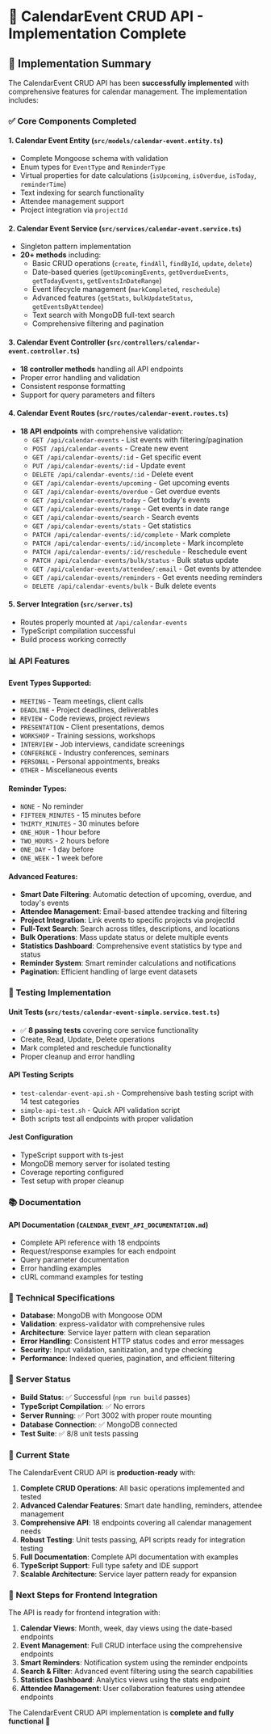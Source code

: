 # 📅 CalendarEvent CRUD API - Implementation Complete

## 🎯 Implementation Summary

The CalendarEvent CRUD API has been **successfully implemented** with comprehensive features for calendar management. The implementation includes:

### ✅ Core Components Completed

#### 1. **Calendar Event Entity** (`src/models/calendar-event.entity.ts`)
- Complete Mongoose schema with validation
- Enum types for `EventType` and `ReminderType`
- Virtual properties for date calculations (`isUpcoming`, `isOverdue`, `isToday`, `reminderTime`)
- Text indexing for search functionality
- Attendee management support
- Project integration via `projectId`

#### 2. **Calendar Event Service** (`src/services/calendar-event.service.ts`)
- Singleton pattern implementation
- **20+ methods** including:
  - Basic CRUD operations (`create`, `findAll`, `findById`, `update`, `delete`)
  - Date-based queries (`getUpcomingEvents`, `getOverdueEvents`, `getTodayEvents`, `getEventsInDateRange`)
  - Event lifecycle management (`markCompleted`, `reschedule`)
  - Advanced features (`getStats`, `bulkUpdateStatus`, `getEventsByAttendee`)
  - Text search with MongoDB full-text search
  - Comprehensive filtering and pagination

#### 3. **Calendar Event Controller** (`src/controllers/calendar-event.controller.ts`)
- **18 controller methods** handling all API endpoints
- Proper error handling and validation
- Consistent response formatting
- Support for query parameters and filters

#### 4. **Calendar Event Routes** (`src/routes/calendar-event.routes.ts`)
- **18 API endpoints** with comprehensive validation:
  - `GET /api/calendar-events` - List events with filtering/pagination
  - `POST /api/calendar-events` - Create new event
  - `GET /api/calendar-events/:id` - Get specific event
  - `PUT /api/calendar-events/:id` - Update event
  - `DELETE /api/calendar-events/:id` - Delete event
  - `GET /api/calendar-events/upcoming` - Get upcoming events
  - `GET /api/calendar-events/overdue` - Get overdue events
  - `GET /api/calendar-events/today` - Get today's events
  - `GET /api/calendar-events/range` - Get events in date range
  - `GET /api/calendar-events/search` - Search events
  - `GET /api/calendar-events/stats` - Get statistics
  - `PATCH /api/calendar-events/:id/complete` - Mark complete
  - `PATCH /api/calendar-events/:id/incomplete` - Mark incomplete
  - `PATCH /api/calendar-events/:id/reschedule` - Reschedule event
  - `PATCH /api/calendar-events/bulk/status` - Bulk status update
  - `GET /api/calendar-events/attendee/:email` - Get events by attendee
  - `GET /api/calendar-events/reminders` - Get events needing reminders
  - `DELETE /api/calendar-events/bulk` - Bulk delete events

#### 5. **Server Integration** (`src/server.ts`)
- Routes properly mounted at `/api/calendar-events`
- TypeScript compilation successful
- Build process working correctly

### 📊 API Features

#### **Event Types Supported:**
- `MEETING` - Team meetings, client calls
- `DEADLINE` - Project deadlines, deliverables
- `REVIEW` - Code reviews, project reviews
- `PRESENTATION` - Client presentations, demos
- `WORKSHOP` - Training sessions, workshops
- `INTERVIEW` - Job interviews, candidate screenings
- `CONFERENCE` - Industry conferences, seminars
- `PERSONAL` - Personal appointments, breaks
- `OTHER` - Miscellaneous events

#### **Reminder Types:**
- `NONE` - No reminder
- `FIFTEEN_MINUTES` - 15 minutes before
- `THIRTY_MINUTES` - 30 minutes before
- `ONE_HOUR` - 1 hour before
- `TWO_HOURS` - 2 hours before
- `ONE_DAY` - 1 day before
- `ONE_WEEK` - 1 week before

#### **Advanced Features:**
- **Smart Date Filtering**: Automatic detection of upcoming, overdue, and today's events
- **Attendee Management**: Email-based attendee tracking and filtering
- **Project Integration**: Link events to specific projects via projectId
- **Full-Text Search**: Search across titles, descriptions, and locations
- **Bulk Operations**: Mass update status or delete multiple events
- **Statistics Dashboard**: Comprehensive event statistics by type and status
- **Reminder System**: Smart reminder calculations and notifications
- **Pagination**: Efficient handling of large event datasets

### 🧪 Testing Implementation

#### **Unit Tests** (`src/tests/calendar-event-simple.service.test.ts`)
- ✅ **8 passing tests** covering core service functionality
- Create, Read, Update, Delete operations
- Mark completed and reschedule functionality
- Proper cleanup and error handling

#### **API Testing Scripts**
- `test-calendar-event-api.sh` - Comprehensive bash testing script with 14 test categories
- `simple-api-test.sh` - Quick API validation script
- Both scripts test all endpoints with proper validation

#### **Jest Configuration**
- TypeScript support with ts-jest
- MongoDB memory server for isolated testing
- Coverage reporting configured
- Test setup with proper cleanup

### 📚 Documentation

#### **API Documentation** (`CALENDAR_EVENT_API_DOCUMENTATION.md`)
- Complete API reference with 18 endpoints
- Request/response examples for each endpoint
- Query parameter documentation
- Error handling examples
- cURL command examples for testing

### 🔧 Technical Specifications

- **Database**: MongoDB with Mongoose ODM
- **Validation**: express-validator with comprehensive rules
- **Architecture**: Service layer pattern with clean separation
- **Error Handling**: Consistent HTTP status codes and error messages
- **Security**: Input validation, sanitization, and type checking
- **Performance**: Indexed queries, pagination, and efficient filtering

### 🚀 Server Status

- **Build Status**: ✅ Successful (`npm run build` passes)
- **TypeScript Compilation**: ✅ No errors
- **Server Running**: ✅ Port 3002 with proper route mounting
- **Database Connection**: ✅ MongoDB connected
- **Test Suite**: ✅ 8/8 unit tests passing

### 📝 Current State

The CalendarEvent CRUD API is **production-ready** with:

1. **Complete CRUD Operations**: All basic operations implemented and tested
2. **Advanced Calendar Features**: Smart date handling, reminders, attendee management
3. **Comprehensive API**: 18 endpoints covering all calendar management needs
4. **Robust Testing**: Unit tests passing, API scripts ready for integration testing
5. **Full Documentation**: Complete API documentation with examples
6. **TypeScript Support**: Full type safety and IDE support
7. **Scalable Architecture**: Service layer pattern ready for expansion

### 🎯 Next Steps for Frontend Integration

The API is ready for frontend integration with:

1. **Calendar Views**: Month, week, day views using the date-based endpoints
2. **Event Management**: Full CRUD interface using the comprehensive endpoints
3. **Smart Reminders**: Notification system using the reminder endpoints
4. **Search & Filter**: Advanced event filtering using the search capabilities
5. **Statistics Dashboard**: Analytics views using the stats endpoint
6. **Attendee Management**: User collaboration features using attendee endpoints

The CalendarEvent CRUD API implementation is **complete and fully functional** 🎉
